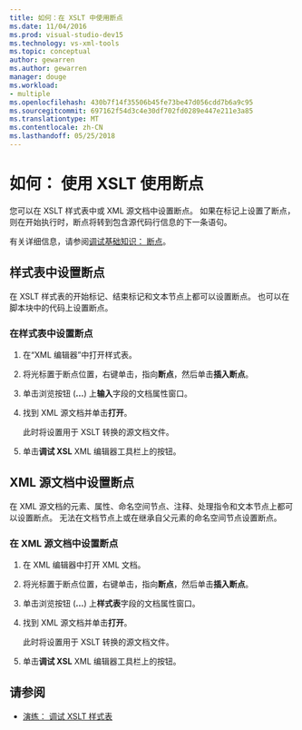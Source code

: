 ```yaml
---
title: 如何：在 XSLT 中使用断点
ms.date: 11/04/2016
ms.prod: visual-studio-dev15
ms.technology: vs-xml-tools
ms.topic: conceptual
author: gewarren
ms.author: gewarren
manager: douge
ms.workload:
- multiple
ms.openlocfilehash: 430b7f14f35506b45fe73be47d056cdd7b6a9c95
ms.sourcegitcommit: 697162f54d3c4e30df702fd0289e447e211e3a85
ms.translationtype: MT
ms.contentlocale: zh-CN
ms.lasthandoff: 05/25/2018
---
```

# <a name="how-to-use-breakpoints-with-xslt"></a>如何： 使用 XSLT 使用断点

您可以在 XSLT 样式表中或 XML 源文档中设置断点。 如果在标记上设置了断点，则在开始执行时，断点将转到包含源代码行信息的下一条语句。

有关详细信息，请参阅[调试基础知识： 断点](../debugger/using-breakpoints.md)。

## <a name="set-a-breakpoint-in-a-style-sheet"></a>样式表中设置断点

在 XSLT 样式表的开始标记、结束标记和文本节点上都可以设置断点。 也可以在脚本块中的代码上设置断点。

### <a name="to-set-a-breakpoint-in-a-style-sheet"></a>在样式表中设置断点

1.  在“XML 编辑器”中打开样式表。

2.  将光标置于断点位置，右键单击，指向**断点**，然后单击**插入断点**。

3.  单击浏览按钮 (**...**) 上**输入**字段的文档属性窗口。

4.  找到 XML 源文档并单击**打开**。

     此时将设置用于 XSLT 转换的源文档文件。

5.  单击**调试 XSL** XML 编辑器工具栏上的按钮。

## <a name="set-a-breakpoint-in-an-xml-source-document"></a>XML 源文档中设置断点

在 XML 源文档的元素、属性、命名空间节点、注释、处理指令和文本节点上都可以设置断点。 无法在文档节点上或在继承自父元素的命名空间节点设置断点。

### <a name="to-set-a-breakpoint-in-an-xml-source-document"></a>在 XML 源文档中设置断点

1.  在 XML 编辑器中打开 XML 文档。

2.  将光标置于断点位置，右键单击，指向**断点**，然后单击**插入断点**。

3.  单击浏览按钮 (**...**) 上**样式表**字段的文档属性窗口。

4.  找到 XML 源文档并单击**打开**。

     此时将设置用于 XSLT 转换的源文档文件。

5.  单击**调试 XSL** XML 编辑器工具栏上的按钮。

## <a name="see-also"></a>请参阅

- [演练： 调试 XSLT 样式表](../xml-tools/walkthrough-debug-an-xslt-style-sheet.md)